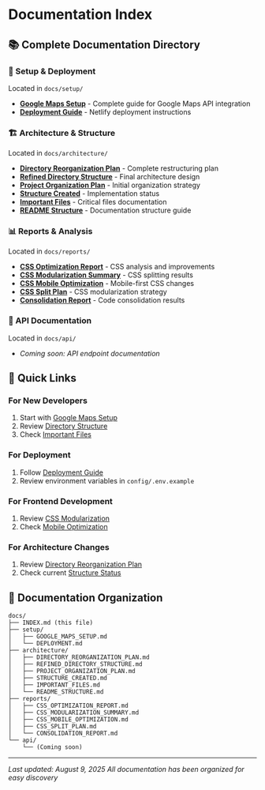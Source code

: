 # Documentation Index

## 📚 Complete Documentation Directory

### 🚀 Setup & Deployment
Located in `docs/setup/`

- **[Google Maps Setup](setup/GOOGLE_MAPS_SETUP.md)** - Complete guide for Google Maps API integration
- **[Deployment Guide](setup/DEPLOYMENT.md)** - Netlify deployment instructions

### 🏗️ Architecture & Structure
Located in `docs/architecture/`

- **[Directory Reorganization Plan](architecture/DIRECTORY_REORGANIZATION_PLAN.md)** - Complete restructuring plan
- **[Refined Directory Structure](architecture/REFINED_DIRECTORY_STRUCTURE.md)** - Final architecture design
- **[Project Organization Plan](architecture/PROJECT_ORGANIZATION_PLAN.md)** - Initial organization strategy
- **[Structure Created](architecture/STRUCTURE_CREATED.md)** - Implementation status
- **[Important Files](architecture/IMPORTANT_FILES.md)** - Critical files documentation
- **[README Structure](architecture/README_STRUCTURE.md)** - Documentation structure guide

### 📊 Reports & Analysis
Located in `docs/reports/`

- **[CSS Optimization Report](reports/CSS_OPTIMIZATION_REPORT.md)** - CSS analysis and improvements
- **[CSS Modularization Summary](reports/CSS_MODULARIZATION_SUMMARY.md)** - CSS splitting results
- **[CSS Mobile Optimization](reports/CSS_MOBILE_OPTIMIZATION.md)** - Mobile-first CSS changes
- **[CSS Split Plan](reports/CSS_SPLIT_PLAN.md)** - CSS modularization strategy
- **[Consolidation Report](reports/CONSOLIDATION_REPORT.md)** - Code consolidation results

### 🔧 API Documentation
Located in `docs/api/`

- *Coming soon: API endpoint documentation*

## 📝 Quick Links

### For New Developers
1. Start with [Google Maps Setup](setup/GOOGLE_MAPS_SETUP.md)
2. Review [Directory Structure](architecture/REFINED_DIRECTORY_STRUCTURE.md)
3. Check [Important Files](architecture/IMPORTANT_FILES.md)

### For Deployment
1. Follow [Deployment Guide](setup/DEPLOYMENT.md)
2. Review environment variables in `config/.env.example`

### For Frontend Development
1. Review [CSS Modularization](reports/CSS_MODULARIZATION_SUMMARY.md)
2. Check [Mobile Optimization](reports/CSS_MOBILE_OPTIMIZATION.md)

### For Architecture Changes
1. Review [Directory Reorganization Plan](architecture/DIRECTORY_REORGANIZATION_PLAN.md)
2. Check current [Structure Status](architecture/STRUCTURE_CREATED.md)

## 📂 Documentation Organization

```
docs/
├── INDEX.md (this file)
├── setup/
│   ├── GOOGLE_MAPS_SETUP.md
│   └── DEPLOYMENT.md
├── architecture/
│   ├── DIRECTORY_REORGANIZATION_PLAN.md
│   ├── REFINED_DIRECTORY_STRUCTURE.md
│   ├── PROJECT_ORGANIZATION_PLAN.md
│   ├── STRUCTURE_CREATED.md
│   ├── IMPORTANT_FILES.md
│   └── README_STRUCTURE.md
├── reports/
│   ├── CSS_OPTIMIZATION_REPORT.md
│   ├── CSS_MODULARIZATION_SUMMARY.md
│   ├── CSS_MOBILE_OPTIMIZATION.md
│   ├── CSS_SPLIT_PLAN.md
│   └── CONSOLIDATION_REPORT.md
└── api/
    └── (Coming soon)
```

---
*Last updated: August 9, 2025*
*All documentation has been organized for easy discovery*